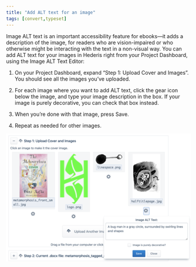 ```yaml
---
title: "Add ALT text for an image"
tags: [convert,typeset]
---
```

 
<html><body><section data-type="appendix" class="hsecappendix" data-hederis-type="hsecappendix" id="image-alt-text" data-pi-attrs="id: image-alt-text; data-tags: convert,typeset;" role="doc-appendix" data-tags="convert,typeset" data-author-name=" " data-book-title=" " title="Add ALT text for an image"><p class="hblkp" data-hederis-type="hblkp" id="pS3qiRw7O">Image ALT text is an important accessibility feature for ebooks&#8212;it adds a description of the image, for readers who are vision-impaired or who otherwise might be interacting with the text in a non-visual way. You can add ALT text for your images in Hederis right from your Project Dashboard, using the Image ALT Text Editor:</p><ol class="hwprnumlist" data-hederis-type="hwprnumlist" id="pLzBfKrgt"><li class="hblkoli" data-hederis-type="hblkoli" id="li9SCYjLNL"><p class="hblkoli" data-hederis-type="hblklip" id="pD2iMJuHx">On your Project Dashboard, expand &#8220;Step 1: Upload Cover and Images&#8221;. You should see all the images you&#8217;ve uploaded.</p></li><li class="hblkoli" data-hederis-type="hblkoli" id="liWM5rKgMX"><p class="hblkoli" data-hederis-type="hblklip" id="pg6ppl5Gj">For each image where you want to add ALT text, click the gear icon below the image, and type your image description in the box. If your image is purely decorative, you can check that box instead.</p></li><li class="hblkoli" data-hederis-type="hblkoli" id="liw7DbFcDQ"><p class="hblkoli" data-hederis-type="hblklip" id="pwSspi6PC">When you&#8217;re done with that image, press Save.</p></li><li class="hblkoli" data-hederis-type="hblkoli" id="li54tCOcIh"><p class="hblkoli" data-hederis-type="hblklip" id="pAyQY3AMf">Repeat as needed for other images.</p></li></ol><img data-hederis-type="hblkimg" class="hblkimg" id="p5nIDePMM" src="/images/imagealt.png" data-img-src="/images/imagealt.png"/></section></body></html>
